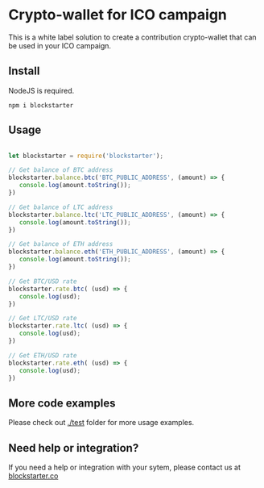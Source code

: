 # Crypto-wallet for ICO campaign

This is a white label solution to create a contribution crypto-wallet that can be used in your ICO campaign.

## Install 

NodeJS is required.

```
npm i blockstarter
```

## Usage

```Javascript

let blockstarter = require('blockstarter');

// Get balance of BTC address
blockstarter.balance.btc('BTC_PUBLIC_ADDRESS', (amount) => {
   console.log(amount.toString());
})

// Get balance of LTC address
blockstarter.balance.ltc('LTC_PUBLIC_ADDRESS', (amount) => {
   console.log(amount.toString());
})

// Get balance of ETH address
blockstarter.balance.eth('ETH_PUBLIC_ADDRESS', (amount) => {
   console.log(amount.toString());
})

// Get BTC/USD rate
blockstarter.rate.btc( (usd) => {
   console.log(usd);
})

// Get LTC/USD rate
blockstarter.rate.ltc( (usd) => {
   console.log(usd);
})

// Get ETH/USD rate
blockstarter.rate.eth( (usd) => {
   console.log(usd);
})
```

## More code examples

Please check out [./test](./test) folder for more usage examples.

## Need help or integration?

If you need a help or integration with your sytem, please contact us at [blockstarter.co](http://blockstarter.co)
